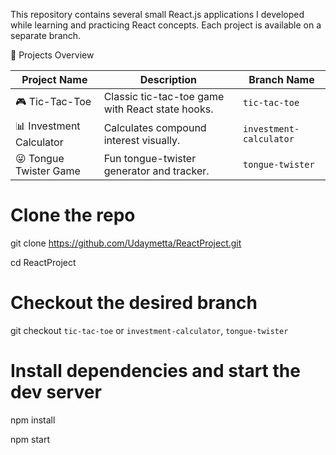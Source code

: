 This repository contains several small React.js applications I developed while learning and practicing React concepts. Each project is available on a separate branch.

🚀 Projects Overview

| Project Name             | Description                                      | Branch Name             | 
| ------------------------ | ------------------------------------------------ | ----------------------- | 
| 🎮 Tic-Tac-Toe           | Classic tic-tac-toe game with React state hooks. | `tic-tac-toe`           | 
| 📊 Investment Calculator | Calculates compound interest visually.           | `investment-calculator` | 
| 😜 Tongue Twister Game   | Fun tongue-twister generator and tracker.        | `tongue-twister`        |


# Clone the repo
git clone https://github.com/Udaymetta/ReactProject.git

cd ReactProject

# Checkout the desired branch
git checkout `tic-tac-toe` or `investment-calculator`, `tongue-twister`

# Install dependencies and start the dev server
npm install

npm start
